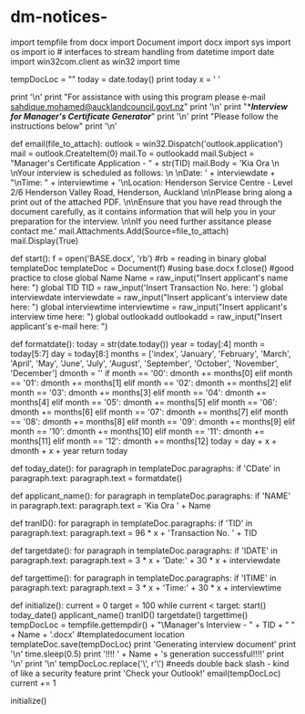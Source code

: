 # dm-notices-
import tempfile
from docx import Document
import docx
import sys
import os
import io  # interfaces to stream handling
from datetime import date
import win32com.client as win32
import time

tempDocLoc = ""
today = date.today()
print today
x = ' '

print '\n'
print "For assistance with using this program please e-mail sahdique.mohamed@aucklandcouncil.govt.nz"
print '\n'
print "****Interview for Manager's Certificate Generator***"
print '\n'
print "Please follow the instructions below"
print '\n'

def email(file_to_attach):
    outlook = win32.Dispatch('outlook.application')
    mail = outlook.CreateItem(0)
    mail.To = outlookadd
    mail.Subject = "Manager's Certificate Application - " + str(TID)
    mail.Body = 'Kia Ora \n \nYour interview is scheduled as follows: \n \nDate: ' + interviewdate + "\nTime: " + interviewtime + '\nLocation: Henderson Service Centre - Level 2/6 Henderson Valley Road, Henderson, Auckland \n\nPlease bring along a print out of the attached PDF. \n\nEnsure that you have read through the document carefully, as it contains information that will help you in your preparation for the interview. \n\nIf you need further assitance please contact me.'
    mail.Attachments.Add(Source=file_to_attach)
    mail.Display(True)

def start():
    f = open('BASE.docx', 'rb')  #rb = reading in binary
    global templateDoc
    templateDoc = Document(f) #using base.docx
    f.close() #good practice to close
    global Name
    Name = raw_input("Insert applicant's name here: ")
    global TID
    TID = raw_input('Insert Transaction No. here: ')
    global interviewdate
    interviewdate = raw_input("Insert applicant's interview date here: ")
    global interviewtime
    interviewtime = raw_input("Insert applicant's interview time here: ")
    global outlookadd
    outlookadd = raw_input("Insert applicant's e-mail here: ")

def formatdate():
    today = str(date.today())
    year = today[:4]
    month = today[5:7]
    day = today[8:]
    months = ['index', 'January', 'February', 'March', 'April', 'May', 'June', 'July', 'August', 'September', 'October',
              'November', 'December']
    dmonth = ''
    if month == '00':
        dmonth += months[0]
    elif month == '01':
        dmonth += months[1]
    elif month == '02':
        dmonth += months[2]
    elif month == '03':
        dmonth += months[3]
    elif month == '04':
        dmonth += months[4]
    elif month == '05':
        dmonth += months[5]
    elif month == '06':
        dmonth += months[6]
    elif month == '07':
        dmonth += months[7]
    elif month == '08':
        dmonth += months[8]
    elif month == '09':
        dmonth += months[9]
    elif month == '10':
        dmonth += months[10]
    elif month == '11':
        dmonth += months[11]
    elif month == '12':
        dmonth += months[12]
    today = day + x + dmonth + x + year
    return today


def today_date():
    for paragraph in templateDoc.paragraphs:
        if 'CDate' in paragraph.text:
            paragraph.text = formatdate()


def applicant_name():
    for paragraph in templateDoc.paragraphs:
        if 'NAME' in paragraph.text:
            paragraph.text = 'Kia Ora ' + Name


def tranID():
    for paragraph in templateDoc.paragraphs:
        if 'TID' in paragraph.text:
            paragraph.text = 96 * x + 'Transaction No. ' + TID


def targetdate():
    for paragraph in templateDoc.paragraphs:
        if 'IDATE' in paragraph.text:
            paragraph.text = 3 * x + 'Date:' + 30 * x + interviewdate


def targettime():
    for paragraph in templateDoc.paragraphs:
        if 'ITIME' in paragraph.text:
            paragraph.text = 3 * x + 'Time:' + 30 * x + interviewtime


def initialize():
    current = 0
    target = 100
    while current < target:
        start()
        today_date()
        applicant_name()
        tranID()
        targetdate()
        targettime()
        tempDocLoc = tempfile.gettempdir() + "\\Manager's Interview - " + TID + " " + Name + '.docx' #templatedocument location
        templateDoc.save(tempDocLoc)
        print 'Generating interview document'
        print '\n'
        time.sleep(0.5)
        print '!!!! ' + Name + 's generation successful!!!!'
        print '\n'
        print '\n'
        tempDocLoc.replace('\\', r'\\') #needs double back slash - kind of like a security feature
        print 'Check your Outlook!'
        email(tempDocLoc)
        current += 1


initialize()
